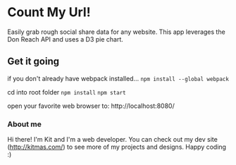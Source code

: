 # Count My Url!
Easily grab rough social share data for any website. This app leverages the Don Reach API and uses a D3 pie chart.

## Get it going
if you don't already have webpack installed...
`npm install --global webpack`

cd into root folder
`npm install`
`npm start`

open your favorite web browser to: http://localhost:8080/

### About me
Hi there! I'm Kit and I'm a web developer. You can check out my dev site (http://kitmas.com/) to see more of my projects and designs. Happy coding :) 
